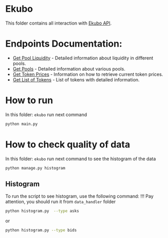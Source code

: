 # Ekubo

This folder contains all interaction with [Ekubo API](https://docs.ekubo.org/integration-guides/reference/ekubo-api/api-endpoints).

# Endpoints Documentation:
- [Get Pool Liquidity](docs/pool_liquidity.md) - Detailed information about liquidity in different pools.
- [Get Pools](docs/pools.md) - Detailed information about various pools.
- [Get Token Prices](docs/token_prices.md) - Information on how to retrieve current token prices.
- [Get List of Tokens](docs/token_lists.md) - List of tokens with detailed information.


# How to run 
In this folder: `ekubo` run next command
```bash
python main.py
```

# How to check quality of data
In this folder: `ekubo` run next command to see the histogram of the data
```bash
python manage.py histogram
```

## Histogram

To run the script to see histogram, use the following command:
!!! Pay attention, you should run it from `data_handler` folder
```sh
python histogram.py  --type asks
```
or 
```sh
python histogram.py --type bids
```